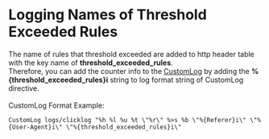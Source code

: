 # Logging Names of Threshold Exceeded Rules #

The name of rules that threshold exceeded are added to http header table with the key name of **threshold\_exceeded\_rules**.<br>
Therefore, you can add the counter info to the <a href='http://httpd.apache.org/docs/2.0/en/mod/mod_log_config.html'>CustomLog</a> by adding the <b>%{threshold_exceeded_rules}i</b> string to log format string of CustomLog directive.<br>
<br>
CustomLog Format Example:<br>
<pre><code>CustomLog logs/clicklog "%h %l %u %t \"%r\" %&gt;s %b \"%{Referer}i\" \"%{User-Agent}i\" \"%{threshold_exceeded_rules}i\"<br>
</code></pre>